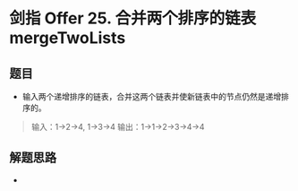 # 剑指 Offer 25. 合并两个排序的链表 mergeTwoLists

## 题目

- 输入两个递增排序的链表，合并这两个链表并使新链表中的节点仍然是递增排序的。

> 输入：1->2->4, 1->3->4
> 输出：1->1->2->3->4->4


## 解题思路

-